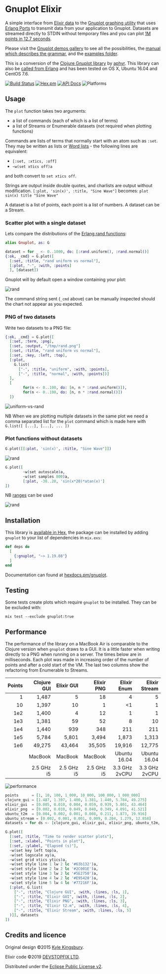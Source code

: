 # Gnuplot Elixir

A simple interface from [Elixir data][7] to the [Gnuplot graphing utility][1] that uses [Erlang Ports][5] to transmit data from your application to Gnuplot. Datasets are streamed directly to STDIN without temporary files and you can plot [1M points in 12.7 seconds](examples/stress.exs).

Please visit the [Gnuplot demos gallery](http://gnuplot.sourceforge.net/demo/) to see all the possibilities, the [manual which describes the grammar](http://www.gnuplot.info/docs_5.2/Gnuplot_5.2.pdf), and the [examples folder](examples/).

This is a conversion of the [Clojure Gnuplot library][4] by [aphyr][2]. This library can also be [called from Erlang](docs/erlang.md) and has been tested on OS X, Ubuntu 16.04 and CentOS 7.6.

[![Build Status](https://travis-ci.org/devstopfix/gnuplot-elixir.svg?branch=master)](https://travis-ci.org/devstopfix/gnuplot-elixir)
[![Hex.pm](https://img.shields.io/hexpm/v/gnuplot.svg?style=flat-square)](https://hex.pm/packages/gnuplot)
[![API Docs](https://img.shields.io/badge/api-docs-MediumPurple.svg?style=flat)](https://hexdocs.pm/gnuplot/Gnuplot.html)
![Platforms](https://img.shields.io/badge/platform-osx%7Cubuntu%7Ccentos-black.svg)

## Usage

The `plot` function takes two arguments:

* a list of commands (each of which is a list of terms)
* a list of Streams or Enumerable datasets (not required when plotting functions)

Commands are lists of terms that normally start with an atom such as `:set`. They may be written as lists or [Word lists](https://elixir-lang.org/getting-started/sigils.html#word-lists) - the following lines are equivalent:

* `[:set, :xtics, :off]`
* `~w(set xtics off)a`

and both convert to `set xtics off`.

Strings are output inside double quotes, and charlists are output without modification. `[:plot, 'sin(x)', :title, "Sine Wave"]` becomes: `plot sin(x) title "Sine Wave"`

A dataset is a list of points, each point is a list of numbers. A dataset can be a Stream.

### Scatter plot with a single dataset

Lets compare the distributions of the [Erlang rand functions](http://erlang.org/doc/man/rand.html):

```elixir
alias Gnuplot, as: G

dataset = for _ <- 0..1000, do: [:rand.uniform(), :rand.normal()]
{:ok, _cmd} = G.plot([
  [:set, :title, "rand uniform vs normal"],
  [:plot, "-", :with, :points]
  ], [dataset])
```

Gnuplot will by default open a window containing your plot:

![rand](docs/gnuplot.PNG)

The command string sent (`_cmd` above) can be manually inspected should the chart not appear as you expected.

### PNG of two datasets

Write two datasets to a PNG file:

```elixir
{:ok, _cmd} = G.plot([
  [:set, :term, :png],
  [:set, :output, "/tmp/rand.png"]
  [:set, :title, "rand uniform vs normal"],
  [:set, :key, :left, :top],
  [:plot,
    G.list(
      ["-", :title, "uniform", :with, :points],
      ["-", :title, "normal", :with, :points])]
  ],
  [
        for(n <- 0..100, do: [n, n * :rand.uniform()]),
        for(n <- 0..100, do: [n, n * :rand.normal()])
  ])
```

![uniform-vs-rand](docs/rand.PNG)

NB When we are plotting multiple datasets in the same plot we need a comma separated list for the `plot` command which is made here with `G.list([ [...], [...], ... ])`


### Plot functions without datasets

```elixir
G.plot([[:plot, 'sin(x)', :title, "Sine Wave"]])
```

![rand](docs/sine.PNG)

```elixir
G.plot([
        ~w(set autoscale)a,
        ~w(set samples 800)a,
        [:plot, -30..20, 'sin(x*20)*atan(x)']
])
```

NB [ranges](https://hexdocs.pm/elixir/Range.html) can be used

![rand](docs/atan_sin.PNG)

## Installation

This library is [available in Hex](https://hex.pm/packages/gnuplot), the package can be installed
by adding `gnuplot` to your list of dependencies in `mix.exs`:

```elixir
def deps do
  [
    {:gnuplot, "~> 1.19.88"}
  ]
end
```

Documentation can found at [hexdocs.pm/gnuplot](https://hexdocs.pm/gnuplot/Gnuplot.html).

## Testing

Some tests create plots which require `gnuplot` to be installed. They can be be excluded with:

    mix test --exclude gnuplot:true

## Performance

The performance of the library on a MacBook Air is comparable to the Clojure version when `gnuplot` draws to a GUI. It is a little faster when writing directly to a PNG when running on a server. The times below are in milliseconds. Each plot was made in increasing order of the number of points and after a cold start of the VM. The last two columns show the refactoring from Enumerable to Streams.

| Points | Clojure GUI | Elixir GUI | Elixir PNG | Elixir Enum   | Elixir Stream |
| -----: | ----------: | ---------: | ---------: | ------------: | ------------: |
|      1 |       1,487 |          5 |         18 |             4 |             5 |
|     10 |       1,397 |         10 |          1 |            <1 |             1 |
|    1e2 |       1,400 |          4 |         12 |             1 |             1 |
|    1e3 |       1,381 |         59 |         52 |             8 |            10 |
|    1e4 |       1,440 |        939 |        348 |           211 |           211 |
|    1e5 |       5,784 |      5,801 |      3,494 |         1,873 |         1,313 |
|    1e6 |      49,275 |     43,464 |     35,505 |        19,916 |        12,775 |
|        |     MacBook |    MacBook |    MacBook |  Ubuntu 16.04 |  Ubuntu 16.04 |
|        |  2.5 GHz i5 | 2.5 GHz i5 | 2.5 GHz i5 | 3.3 GHz 2vCPU | 3.3 GHz 2vCPU |

![performance](docs/perf.PNG)

```elixir
points      = [1, 10, 100, 1_000, 10_000, 100_000, 1_000_000]
clojure_gui = [1.487, 1.397, 1.400, 1.381, 1.440, 5.784, 49.275]
elixir_gui  = [0.005, 0.010, 0.004, 0.059, 0.939, 5.801, 43.464]
elixir_png  = [0.002, 0.010, 0.049, 0.040, 0.349, 4.091, 41.521]
ubuntu_t2m  = [0.004, 0.002, 0.001, 0.008, 0.211, 1.873, 19.916]
ubuntu_stream = [0.002, 0.001, 0.001, 0.009, 0.204, 1.279, 12.858]
datasets = for ds <- [clojure_gui, elixir_gui, elixir_png, ubuntu_t2m, ubuntu_stream], do: Enum.zip (points, ds)

G.plot([
  [:set, :title, "Time to render scatter plots"],
  [:set, :xlabel, "Points in plot"],
  [:set, :ylabel, "Elapsed (s)"],
  ~w(set key left top)a,
  ~w(set logscale xy)a,
  ~w(set grid xtics ytics)a,
  ~w(set style line 1 lw 2 lc '#63b132')a,
  ~w(set style line 2 lw 2 lc '#2C001E')a,
  ~w(set style line 3 lw 2 lc '#5E2750')a,
  ~w(set style line 4 lw 2 lc '#E95420')a,
  ~w(set style line 5 lw 4 lc '#77216F')a,
  [:plot, G.list(
    ["-", :title, "Clojure GUI", :with, :lines, :ls, 1],
    ["-", :title, "Elixir GUI", :with, :lines, :ls, 2],
    ["-", :title, "Elixir PNG", :with, :lines, :ls, 3],
    ["-", :title, "Elixir t2.m", :with, :lines, :ls, 4],
    ["-", :title, "Elixir Stream", :with, :lines, :ls, 5]
  )]], datasets
])
```

## Credits and licence

Original design ©2015 [Kyle Kingsbury][2].

Elixir code ©2019 [DEVSTOPFIX LTD][3].

Distributed under the [Eclipse Public License v2][6].


[1]: http://www.gnuplot.info/
[2]: https://github.com/aphyr
[3]: http://www.devstopfix.com/
[4]: https://github.com/aphyr/gnuplot
[5]: http://erlang.org/doc/reference_manual/ports.html
[6]: https://www.eclipse.org/legal/epl-2.0/
[7]: https://elixir-lang.org/getting-started/basic-types.html
